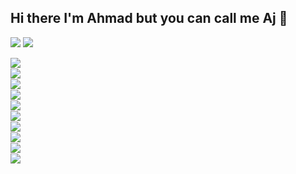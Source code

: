 ## Hi there I'm Ahmad but you can call me Aj 👋

<img  src = "https://github-readme-stats.vercel.app/api?username=aj17i&show_icons=true&theme=tokyonight" />
<img  src = "https://github-readme-stats.vercel.app/api/top-langs/?username=aj17i&layout=compact" />

<img  align="left" src = "https://img.shields.io/badge/Flutter-%2302569B.svg?style=for-the-badge&logo=Flutter&logoColor=white" /><br/>
<img align="left" src = "https://img.shields.io/badge/Android%20Studio-3DDC84.svg?style=for-the-badge&logo=android-studio&logoColor=white" /><br/>
<img align="left" src = "https://img.shields.io/badge/NetBeansIDE-1B6AC6.svg?style=for-the-badge&logo=apache-netbeans-ide&logoColor=white" /><br/>
<img align="left" src = "https://img.shields.io/badge/Visual%20Studio%20Code-0078d7.svg?style=for-the-badge&logo=visual-studio-code&logoColor=white" /><br/>
<img align="left" src = "https://img.shields.io/badge/dart-%230175C2.svg?style=for-the-badge&logo=dart&logoColor=white" /><br/>
<img align="left" src = "https://img.shields.io/badge/java-%23ED8B00.svg?style=for-the-badge&logo=openjdk&logoColor=white" /><br/>
<img align="left" src = "https://img.shields.io/badge/html5-%23E34F26.svg?style=for-the-badge&logo=html5&logoColor=white" /><br/>
<img align="left" src = "https://img.shields.io/badge/css3-%231572B6.svg?style=for-the-badge&logo=css3&logoColor=white" /><br/>
<img align="left" src = "https://img.shields.io/badge/javascript-%23323330.svg?style=for-the-badge&logo=javascript&logoColor=%23F7DF1E" /><br/>
<img src = "https://img.shields.io/badge/php-%23777BB4.svg?style=for-the-badge&logo=php&logoColor=white" /><br/>


